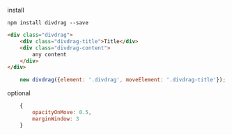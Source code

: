 install

`npm install divdrag --save`

```html
<div class="divdrag">
    <div class="divdrag-title">Title</div>
    <div class="divdrag-content">
        any content
    </div>
</div>
```


```javascript
    new divdrag({element: '.divdrag', moveElement: '.divdrag-title'});
```

optional
```javascript
    {
        opacityOnMove: 0.5,
        marginWindow: 3
    }
```

